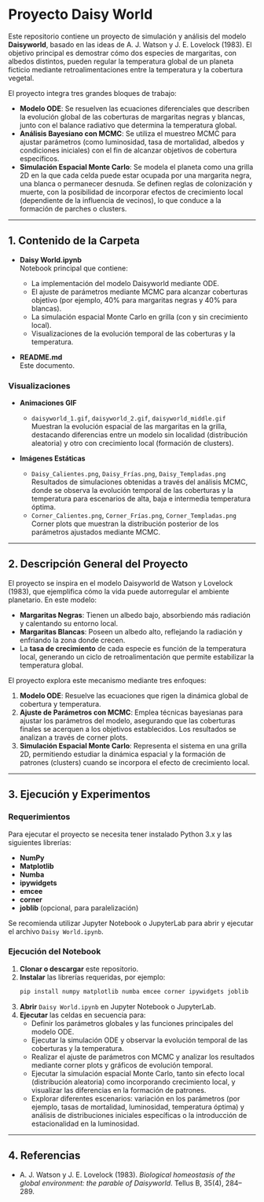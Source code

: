 # Proyecto Daisy World

Este repositorio contiene un proyecto de simulación y análisis del modelo **Daisyworld**, basado en las ideas de A. J. Watson y J. E. Lovelock (1983). El objetivo principal es demostrar cómo dos especies de margaritas, con albedos distintos, pueden regular la temperatura global de un planeta ficticio mediante retroalimentaciones entre la temperatura y la cobertura vegetal.

El proyecto integra tres grandes bloques de trabajo:

- **Modelo ODE**: Se resuelven las ecuaciones diferenciales que describen la evolución global de las coberturas de margaritas negras y blancas, junto con el balance radiativo que determina la temperatura global.
- **Análisis Bayesiano con MCMC**: Se utiliza el muestreo MCMC para ajustar parámetros (como luminosidad, tasa de mortalidad, albedos y condiciones iniciales) con el fin de alcanzar objetivos de cobertura específicos. 
- **Simulación Espacial Monte Carlo**: Se modela el planeta como una grilla 2D en la que cada celda puede estar ocupada por una margarita negra, una blanca o permanecer desnuda. Se definen reglas de colonización y muerte, con la posibilidad de incorporar efectos de crecimiento local (dependiente de la influencia de vecinos), lo que conduce a la formación de parches o clusters.

---

## 1. Contenido de la Carpeta

- **Daisy World.ipynb**  
  Notebook principal que contiene:
  - La implementación del modelo Daisyworld mediante ODE.
  - El ajuste de parámetros mediante MCMC para alcanzar coberturas objetivo (por ejemplo, 40% para margaritas negras y 40% para blancas).
  - La simulación espacial Monte Carlo en grilla (con y sin crecimiento local).
  - Visualizaciones de la evolución temporal de las coberturas y la temperatura.

- **README.md**  
  Este documento.

### Visualizaciones

- **Animaciones GIF**  
  - `daisyworld_1.gif`, `daisyworld_2.gif`, `daisyworld_middle.gif`  
    Muestran la evolución espacial de las margaritas en la grilla, destacando diferencias entre un modelo sin localidad (distribución aleatoria) y otro con crecimiento local (formación de clusters).

- **Imágenes Estáticas**  
  - `Daisy_Calientes.png`, `Daisy_Frías.png`, `Daisy_Templadas.png`  
    Resultados de simulaciones obtenidas a través del análisis MCMC, donde se observa la evolución temporal de las coberturas y la temperatura para escenarios de alta, baja e intermedia temperatura óptima.
  - `Corner_Calientes.png`, `Corner_Frías.png`, `Corner_Templadas.png`  
    Corner plots que muestran la distribución posterior de los parámetros ajustados mediante MCMC.

---

## 2. Descripción General del Proyecto

El proyecto se inspira en el modelo Daisyworld de Watson y Lovelock (1983), que ejemplifica cómo la vida puede autorregular el ambiente planetario. En este modelo:

- **Margaritas Negras**: Tienen un albedo bajo, absorbiendo más radiación y calentando su entorno local.
- **Margaritas Blancas**: Poseen un albedo alto, reflejando la radiación y enfriando la zona donde crecen.
- La **tasa de crecimiento** de cada especie es función de la temperatura local, generando un ciclo de retroalimentación que permite estabilizar la temperatura global.

El proyecto explora este mecanismo mediante tres enfoques:

1. **Modelo ODE**: Resuelve las ecuaciones que rigen la dinámica global de cobertura y temperatura.
2. **Ajuste de Parámetros con MCMC**: Emplea técnicas bayesianas para ajustar los parámetros del modelo, asegurando que las coberturas finales se acerquen a los objetivos establecidos. Los resultados se analizan a través de corner plots.
3. **Simulación Espacial Monte Carlo**: Representa el sistema en una grilla 2D, permitiendo estudiar la dinámica espacial y la formación de patrones (clusters) cuando se incorpora el efecto de crecimiento local.

---

## 3. Ejecución y Experimentos

### Requerimientos

Para ejecutar el proyecto se necesita tener instalado Python 3.x y las siguientes librerías:

- **NumPy**
- **Matplotlib**
- **Numba**
- **ipywidgets**
- **emcee**
- **corner**
- **joblib** (opcional, para paralelización)

Se recomienda utilizar Jupyter Notebook o JupyterLab para abrir y ejecutar el archivo `Daisy World.ipynb`.

### Ejecución del Notebook

1. **Clonar o descargar** este repositorio.
2. **Instalar** las librerías requeridas, por ejemplo:
   ```bash
   pip install numpy matplotlib numba emcee corner ipywidgets joblib
   ```
3. **Abrir** `Daisy World.ipynb` en Jupyter Notebook o JupyterLab.
4. **Ejecutar** las celdas en secuencia para:
   - Definir los parámetros globales y las funciones principales del modelo ODE.
   - Ejecutar la simulación ODE y observar la evolución temporal de las coberturas y la temperatura.
   - Realizar el ajuste de parámetros con MCMC y analizar los resultados mediante corner plots y gráficos de evolución temporal.
   - Ejecutar la simulación espacial Monte Carlo, tanto sin efecto local (distribución aleatoria) como incorporando crecimiento local, y visualizar las diferencias en la formación de patrones.
   - Explorar diferentes escenarios: variación en los parámetros (por ejemplo, tasas de mortalidad, luminosidad, temperatura óptima) y análisis de distribuciones iniciales específicas o la introducción de estacionalidad en la luminosidad.

---

## 4. Referencias

- A. J. Watson y J. E. Lovelock (1983). *Biological homeostasis of the global environment: the parable of Daisyworld*. Tellus B, 35(4), 284–289.

